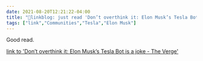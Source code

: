 ```yaml
---
date: 2021-08-20T12:21:22-04:00
title: "🔗linkblog: just read 'Don’t overthink it: Elon Musk’s Tesla Bot is a joke - The Verge'"
tags: ["link","Communities","Tesla","Elon Musk"]
---
```

Good read.
 
[link to 'Don’t overthink it: Elon Musk’s Tesla Bot is a joke - The Verge'](https://www.theverge.com/2021/8/20/22633958/tesla-bot-elon-musk-ai-day)
